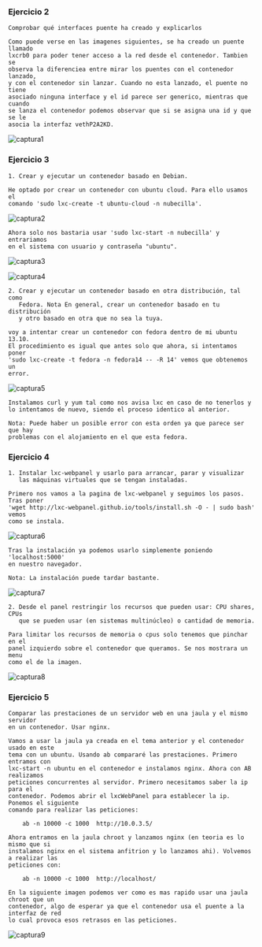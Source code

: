 ### Ejercicio 2

	Comprobar qué interfaces puente ha creado y explicarlos

	Como puede verse en las imagenes siguientes, se ha creado un puente llamado
	lxcrb0 para poder tener acceso a la red desde el contenedor. Tambien se
	observa la diferenciea entre mirar los puentes con el contenedor lanzado,
	y con el contenedor sin lanzar. Cuando no esta lanzado, el puente no tiene
	asociado ninguna interface y el id parece ser generico, mientras que cuando
	se lanza el contenedor podemos observar que si se asigna una id y que se le
	asocia la interfaz vethP2A2KD.

![captura1](https://dl.dropboxusercontent.com/u/17453375/interfaces.png)


### Ejercicio 3

	1. Crear y ejecutar un contenedor basado en Debian.

	He optado por crear un contenedor con ubuntu cloud. Para ello usamos el
	comando 'sudo lxc-create -t ubuntu-cloud -n nubecilla'.

![captura2](https://dl.dropboxusercontent.com/u/17453375/nubecilla.png)

	Ahora solo nos bastaria usar 'sudo lxc-start -n nubecilla' y entrariamos
	en el sistema con usuario y contraseña "ubuntu".

![captura3](https://dl.dropboxusercontent.com/u/17453375/nubecilla2.png)

![captura4](https://dl.dropboxusercontent.com/u/17453375/nubecilla3.png)


	2. Crear y ejecutar un contenedor basado en otra distribución, tal como 
	   Fedora. Nota En general, crear un contenedor basado en tu distribución 
	   y otro basado en otra que no sea la tuya.

	voy a intentar crear un contenedor con fedora dentro de mi ubuntu 13.10.
	El procedimiento es igual que antes solo que ahora, si intentamos poner
	'sudo lxc-create -t fedora -n fedora14 -- -R 14' vemos que obtenemos un 
	error.

![captura5](https://dl.dropboxusercontent.com/u/17453375/errorfedora.png)

	Instalamos curl y yum tal como nos avisa lxc en caso de no tenerlos y
	lo intentamos de nuevo, siendo el proceso identico al anterior.

	Nota: Puede haber un posible error con esta orden ya que parece ser que hay
	problemas con el alojamiento en el que esta fedora.


### Ejercicio 4

	1. Instalar lxc-webpanel y usarlo para arrancar, parar y visualizar 
	   las máquinas virtuales que se tengan instaladas.

	Primero nos vamos a la pagina de lxc-webpanel y seguimos los pasos. Tras poner
	'wget http://lxc-webpanel.github.io/tools/install.sh -O - | sudo bash' vemos 
	como se instala.

![captura6](https://dl.dropboxusercontent.com/u/17453375/lxc-webpanel.png)

	Tras la instalación ya podemos usarlo simplemente poniendo 'localhost:5000'
	en nuestro navegador.

	Nota: La instalación puede tardar bastante.

![captura7](https://dl.dropboxusercontent.com/u/17453375/lxc-webpanel2.png)


	2. Desde el panel restringir los recursos que pueden usar: CPU shares, CPUs 
	   que se pueden usar (en sistemas multinúcleo) o cantidad de memoria.

	Para limitar los recursos de memoria o cpus solo tenemos que pinchar en el
	panel izquierdo sobre el contenedor que queramos. Se nos mostrara un menu
	como el de la imagen.

![captura8](https://dl.dropboxusercontent.com/u/17453375/lxc-webpanel3.png)


### Ejercicio 5

	Comparar las prestaciones de un servidor web en una jaula y el mismo servidor
	en un contenedor. Usar nginx.
	
	Vamos a usar la jaula ya creada en el tema anterior y el contenedor usado en este
	tema con un ubuntu. Usando ab compararé las prestaciones. Primero entramos con
	lxc-start -n ubuntu en el contenedor e instalamos nginx. Ahora con AB realizamos
	peticiones concurrentes al servidor. Primero necesitamos saber la ip para el
	contenedor. Podemos abrir el lxcWebPanel para establecer la ip. Ponemos el siguiente
	comando para realizar las peticiones:

		ab -n 10000 -c 1000  http://10.0.3.5/

	Ahora entramos en la jaula chroot y lanzamos nginx (en teoria es lo mismo que si 
	instalamos nginx en el sistema anfitrion y lo lanzamos ahi). Volvemos a realizar las
	peticiones con:

		ab -n 10000 -c 1000  http://localhost/

	En la siguiente imagen podemos ver como es mas rapido usar una jaula chroot que un
	contenedor, algo de esperar ya que el contenedor usa el puente a la interfaz de red
	lo cual provoca esos retrasos en las peticiones.

![captura9](https://dl.dropboxusercontent.com/u/17453375/comparativa.png)
